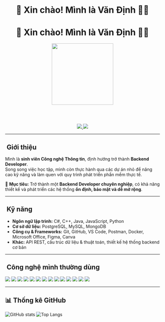 <h1 align="center">🚀 Xin chào! Mình là Văn Định 👨‍💻</h1>

<h1 align="center">🚀 Xin chào! Mình là Văn Định 👨‍💻</h1>

<div align="center">
  <img src="https://media0.giphy.com/media/zhYSVCirREeIZtONCI/giphy.gif" width="200"/>
  
  <br><br>
  <!-- Liên kết mạng xã hội -->
  <a href="https://www.facebook.com/van.inh.313242" target="_blank">
    <img src="https://img.shields.io/badge/Facebook-1877F2?style=for-the-badge&logo=facebook&logoColor=white"/>
  </a>
  <a href="mailto:vandinh29125@gmail.com">
    <img src="https://img.shields.io/badge/Email-D14836?style=for-the-badge&logo=gmail&logoColor=white"/>
  </a>
</div>


---

## ​​​ Giới thiệu
Mình là **sinh viên Công nghệ Thông tin**, định hướng trở thành **Backend Developer**.  
Song song việc học tập, mình còn thực hành qua các dự án nhỏ để nâng cao kỹ năng và làm quen với quy trình phát triển phần mềm thực tế.

📌 **Mục tiêu:** Trở thành một **Backend Developer chuyên nghiệp**, có khả năng thiết kế và phát triển các hệ thống **ổn định, bảo mật và dễ mở rộng**.

---

## ​​ Kỹ năng
- **Ngôn ngữ lập trình:** C#, C++, Java, JavaScript, Python  
- **Cơ sở dữ liệu:** PostgreSQL, MySQL, MongoDB  
- **Công cụ & Frameworks:** Git, GitHub, VS Code, Postman, Docker, Microsoft Office, Figma, Canva  
- **Khác:** API REST, cấu trúc dữ liệu & thuật toán, thiết kế hệ thống backend cơ bản  

---

## ​ Công nghệ mình thường dùng

<div>
  <img src="https://img.shields.io/badge/C%23-239120?style=for-the-badge&logo=c-sharp&logoColor=white"/>
  <img src="https://img.shields.io/badge/C++-00599C?style=for-the-badge&logo=cplusplus&logoColor=white"/>
  <img src="https://img.shields.io/badge/Java-007396?style=for-the-badge&logo=java&logoColor=white"/>
  <img src="https://img.shields.io/badge/JavaScript-F7E01D?style=for-the-badge&logo=javascript&logoColor=black"/>
  <img src="https://img.shields.io/badge/Python-3776AB?style=for-the-badge&logo=python&logoColor=white"/>
  <img src="https://img.shields.io/badge/PostgreSQL-4169E1?style=for-the-badge&logo=postgresql&logoColor=white"/>
  <img src="https://img.shields.io/badge/MySQL-4479A1?style=for-the-badge&logo=mysql&logoColor=white"/>
  <img src="https://img.shields.io/badge/MongoDB-47A248?style=for-the-badge&logo=mongodb&logoColor=white"/>
  <img src="https://img.shields.io/badge/Git-F05032?style=for-the-badge&logo=git&logoColor=white"/>
  <img src="https://img.shields.io/badge/GitHub-171515?style=for-the-badge&logo=github&logoColor=white"/>
  <img src="https://img.shields.io/badge/Postman-FF6C37?style=for-the-badge&logo=postman&logoColor=white"/>
  <img src="https://img.shields.io/badge/Docker-2496ED?style=for-the-badge&logo=docker&logoColor=white"/>
  <img src="https://img.shields.io/badge/Microsoft_Office-D83B01?style=for-the-badge&logo=microsoft-office&logoColor=white"/>
  <img src="https://img.shields.io/badge/Figma-F24E1E?style=for-the-badge&logo=figma&logoColor=white"/>
</div>

---
## 📊 Thống kê GitHub  

![GitHub stats](https://github-readme-stats.vercel.app/api?username=VanDinh2912&show_icons=true&theme=dark&height=150) 
![Top Langs](https://github-readme-stats.vercel.app/api/top-langs/?username=VanDinh2912&layout=compact&theme=dark&height=150)



